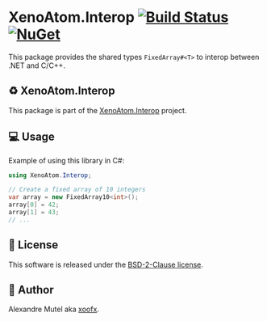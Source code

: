 # XenoAtom.Interop [![Build Status](https://github.com/XenoAtom/XenoAtom.Interop/actions/workflows/ci_build_common.yml/badge.svg)](https://github.com/XenoAtom/XenoAtom.Interop/actions/workflows/ci_build_common.yml) [![NuGet](https://img.shields.io/nuget/v/XenoAtom.Interop.svg)](https://www.nuget.org/packages/XenoAtom.Interop/)

This package provides the shared types `FixedArray#<T>` to interop between .NET and C/C++.

## ♻️ XenoAtom.Interop

This package is part of the [XenoAtom.Interop](https://github.com/XenoAtom/XenoAtom.Interop) project.


## 💻 Usage

Example of using this library in C#:

```csharp
using XenoAtom.Interop;

// Create a fixed array of 10 integers
var array = new FixedArray10<int>();
array[0] = 42;
array[1] = 43;
// ...
```


## 🪪 License

This software is released under the [BSD-2-Clause license](https://opensource.org/licenses/BSD-2-Clause). 

## 🤗 Author

Alexandre Mutel aka [xoofx](https://xoofx.github.io).
